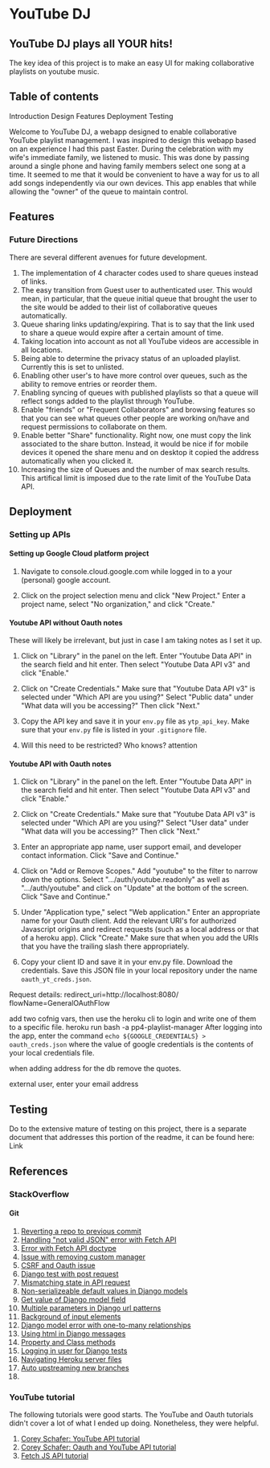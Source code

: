 # YouTube DJ
## YouTube DJ plays all YOUR hits!

The key idea of this project is to make an easy UI for making collaborative playlists on youtube music.

## Table of contents
Introduction
Design
Features
Deployment
Testing

Welcome to YouTube DJ, a webapp designed to enable collaborative YouTube playlist management. I was inspired to design this webapp based on an experience I had this past Easter. During the celebration with my wife's immediate family, we listened to music. This was done by passing around a single phone and having family members select one song at a time. It seemed to me that it would be convenient to have a way for us to all add songs independently via our own devices. This app enables that while allowing the "owner" of the queue to maintain control.


## Features

### Future Directions
There are several different avenues for future development.

1. The implementation of 4 character codes used to share queues instead of links.
2. The easy transition from Guest user to authenticated user. This would mean, in particular, that the queue initial queue that brought the user to the site would be added to their list of collaborative queues automatically.
3. Queue sharing links updating/expiring. That is to say that the link used to share a queue would expire after a certain amount of time.
4. Taking location into account as not all YouTube videos are accessible in all locations.
5. Being able to determine the privacy status of an uploaded playlist. Currently this is set to unlisted.
6. Enabling other user's to have more control over queues, such as the ability to remove entries or reorder them.
7. Enabling syncing of queues with published playlists so that a queue will reflect songs added to the playlist through YouTube.
8. Enable "friends" or "Frequent Collaborators" and browsing features so that you can see what queues other people are working on/have and request permissions to collaborate on them.
9. Enable better "Share" functionality. Right now, one must copy the link associated to the share button. Instead, it would be nice if for mobile devices it opened the share menu and on desktop it copied the address automatically when you clicked it.
10. Increasing the size of Queues and the number of max search results. This artifical limit is imposed due to the rate limit of the YouTube Data API.


## Deployment

### Setting up APIs

#### Setting up Google Cloud platform project
1. Navigate to console.cloud.google.com while logged in to a your (personal) google account.

2. Click on the project selection menu and click "New Project." Enter a project name, select "No organization," and click "Create."


#### Youtube API without Oauth notes
These will likely be irrelevant, but just in case I am taking notes as I set it up.

1. Click on "Library" in the panel on the left. Enter "Youtube Data API" in the search field and hit enter. Then select "Youtube Data API v3" and click "Enable."

2. Click on "Create Credentials." Make sure that "Youtube Data API v3" is selected under "Which API are you using?" Select "Public data" under "What data will you be accessing?" Then click "Next."

3. Copy the API key and save it in your `env.py` file as `ytp_api_key`. Make sure that your `env.py` file is listed in your `.gitignore` file.

4. Will this need to be restricted? Who knows? attention

#### Youtube API with Oauth notes

1. Click on "Library" in the panel on the left. Enter "Youtube Data API" in the search field and hit enter. Then select "Youtube Data API v3" and click "Enable."

2. Click on "Create Credentials." Make sure that "Youtube Data API v3" is selected under "Which API are you using?" Select "User data" under "What data will you be accessing?" Then click "Next."

3. Enter an appropriate app name, user support email, and developer contact information. Click "Save and Continue."

4. Click on "Add or Remove Scopes." Add "youtube" to the filter to narrow down the options. Select ".../auth/youtube.readonly" as well as ".../auth/youtube" and click on "Update" at the bottom of the screen. Click "Save and Continue."

5. Under "Application type," select "Web application." Enter an appropriate name for your Oauth client. Add the relevant URI's for authorized Javascript origins and redirect requests (such as a local address or that of a heroku app). Click "Create."
Make sure that when you add the URIs that you have the trailing slash there appropriately.

6. Copy your client ID and save it in your env.py file. Download the credentials. Save this JSON file in your local repository under the name `oauth_yt_creds.json`.

Request details: redirect_uri=http://localhost:8080/ flowName=GeneralOAuthFlow

add two cofnig vars, then use the heroku cli to login and write one of them to a specific file. 
heroku run bash -a pp4-playlist-manager
After logging into the app, enter the command `echo ${GOOGLE_CREDENTIALS} > oauth_creds.json` where the value of google credentials is the contents of your local credentials file.

when adding address for the db remove the quotes.

external user, enter your email address


## Testing
Do to the extensive mature of testing on this project, there is a separate document that addresses this portion of the readme, it can be found here: Link


## References

### StackOverflow

#### Git
1. [Reverting a repo to previous commit](https://stackoverflow.com/questions/4114095/how-do-i-revert-a-git-repository-to-a-previous-commit)
2. [Handling "not valid JSON" error with Fetch API](https://stackoverflow.com/questions/75335819/how-to-fix-syntaxerror-unexpected-token-doctype-is-not-valid-json)
3. [Error with Fetch API doctype](https://stackoverflow.com/questions/76046962/uncaught-in-promise-syntaxerror-unexpected-token-doctype-is-not)
4. [Issue with removing custom manager](https://stackoverflow.com/questions/14723099/attributeerror-manager-object-has-no-attribute-get-by-natural-key-error-in)
5. [CSRF and Oauth issue](https://stackoverflow.com/questions/69561231/getting-insecure-transport-oauth-2-must-utilize-https-with-cert-managed-by-her)
6. [Django test with post request](https://stackoverflow.com/questions/42628439/how-to-perform-a-django-test-with-a-request-post)
7. [Mismatching state in API request](https://stackoverflow.com/questions/61922045/mismatchingstateerror-mismatching-state-csrf-warning-state-not-equal-in-reque)
8. [Non-serializeable default values in Django models](https://stackoverflow.com/questions/67771130/django-2-2-cannot-serialize-default-values-once-migration-has-been-done)
9. [Get value of Django model field](https://stackoverflow.com/questions/51905712/how-to-get-the-value-of-a-django-model-field-object)
10. [Multiple parameters in Django url patterns](https://stackoverflow.com/questions/51464131/multiple-parameters-url-pattern-django-2-0)
11. [Background of input elements](https://stackoverflow.com/questions/5617703/background-color-in-input-and-text-fields)
12. [Django model error with one-to-many relationships](https://stackoverflow.com/questions/77620789/django-4-valueerror-mymodel-instance-needs-to-have-a-primary-key-value-befor)
13. [Using html in Django messages](https://stackoverflow.com/questions/2053258/how-do-i-output-html-in-a-message-in-the-new-django-messages-framework)
14. [Property and Class methods](https://stackoverflow.com/questions/128573/using-property-on-classmethods)
15. [Logging in user for Django tests](https://stackoverflow.com/questions/9332541/django-get-user-logged-into-test-client)
16. [Navigating Heroku server files](https://stackoverflow.com/questions/38924458/how-to-see-files-and-file-structure-on-a-deployed-heroku-app)
17. [Auto upstreaming new branches](https://stackoverflow.com/questions/29422101/automatically-track-remote-branch-with-git)
18. []()


### YouTube tutorial
The following tutorials were good starts. The YouTube and Oauth tutorials didn't cover a lot of what I ended up doing. Nonetheless, they were helpful.
1. [Corey Schafer: YouTube API tutorial](https://www.youtube.com/watch?v=th5_9woFJmk)
2. [Corey Schafer: Oauth and YouTube API tutorial](https://www.youtube.com/watch?v=vQQEaSnQ_bs)
3. [Fetch JS API tutorial](https://www.youtube.com/watch?v=uBR2wAvGces)